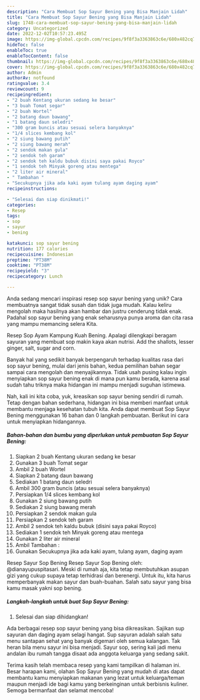 ```yaml
---
description: "Cara Membuat Sop Sayur Bening yang Bisa Manjain Lidah"
title: "Cara Membuat Sop Sayur Bening yang Bisa Manjain Lidah"
slug: 1748-cara-membuat-sop-sayur-bening-yang-bisa-manjain-lidah
category: Uncategorized
date: 2022-12-02T10:57:23.495Z
image: https://img-global.cpcdn.com/recipes/9f8f3a3363863c6e/680x482cq70/sop-sayur-bening-foto-resep-utama.jpg
hideToc: false
enableToc: true
enableTocContent: false
thumbnail: https://img-global.cpcdn.com/recipes/9f8f3a3363863c6e/680x482cq70/sop-sayur-bening-foto-resep-utama.jpg
cover: https://img-global.cpcdn.com/recipes/9f8f3a3363863c6e/680x482cq70/sop-sayur-bening-foto-resep-utama.jpg
author: Admin
authorAv: notfound
ratingvalue: 3.4
reviewcount: 9
recipeingredient:
- "2 buah Kentang ukuran sedang ke besar"
- "3 buah Tomat segar"
- "2 buah Wortel"
- "2 batang daun bawang"
- "1 batang daun seledri"
- "300 gram buncis atau sesuai selera banyaknya"
- "1/4 slices kembang kol"
- "2 siung bawang putih"
- "2 siung bawang merah"
- "2 sendok makan gula"
- "2 sendok teh garam"
- "2 sendok teh kaldu bubuk disini saya pakai Royco"
- "1 sendok teh Minyak goreng atau mentega"
- "2 liter air mineral"
- " Tambahan "
- "Secukupnya jika ada kaki ayam tulang ayam daging ayam"
recipeinstructions:

- "Selesai dan siap dinikmati!"
categories:
- Resep
tags:
- sop
- sayur
- bening

katakunci: sop sayur bening 
nutrition: 177 calories
recipecuisine: Indonesian
preptime: "PT38M"
cooktime: "PT38M"
recipeyield: "3"
recipecategory: Lunch

---
```





Anda sedang mencari inspirasi resep sop sayur bening yang unik? Cara membuatnya sangat tidak susah dan tidak juga mudah. Kalau keliru mengolah maka hasilnya akan hambar dan justru cenderung tidak enak. Padahal sop sayur bening yang enak seharusnya punya aroma dan cita rasa yang mampu memancing selera Kita.





Resep Sop Ayam Kampung Kuah Bening. Apalagi dilengkapi beragam sayuran yang membuat sop makin kaya akan nutrisi. Add the shallots, lesser ginger, salt, sugar and corn.

Banyak hal yang sedikit banyak berpengaruh terhadap kualitas rasa dari sop sayur bening, mulai dari jenis bahan, kedua pemilihan bahan segar sampai cara mengolah dan menyajikannya. Tidak usah pusing kalau ingin menyiapkan sop sayur bening enak di mana pun kamu berada, karena asal sudah tahu triknya maka hidangan ini mampu menjadi suguhan istimewa.






Nah, kali ini kita coba, yuk, kreasikan sop sayur bening sendiri di rumah. Tetap dengan bahan sederhana, hidangan ini bisa memberi manfaat untuk membantu menjaga kesehatan tubuh kita. Anda dapat membuat Sop Sayur Bening menggunakan 16 bahan dan 0 langkah pembuatan. Berikut ini cara untuk menyiapkan hidangannya.

<!--inarticleads1-->

##### Bahan-bahan dan bumbu yang diperlukan untuk pembuatan Sop Sayur Bening:

1. Siapkan 2 buah Kentang ukuran sedang ke besar
1. Gunakan 3 buah Tomat segar
1. Ambil 2 buah Wortel
1. Siapkan 2 batang daun bawang
1. Sediakan 1 batang daun seledri
1. Ambil 300 gram buncis (atau sesuai selera banyaknya)
1. Persiapkan 1/4 slices kembang kol
1. Gunakan 2 siung bawang putih
1. Sediakan 2 siung bawang merah
1. Persiapkan 2 sendok makan gula
1. Persiapkan 2 sendok teh garam
1. Ambil 2 sendok teh kaldu bubuk (disini saya pakai Royco)
1. Sediakan 1 sendok teh Minyak goreng atau mentega
1. Gunakan 2 liter air mineral
1. Ambil  Tambahan :
1. Gunakan Secukupnya jika ada kaki ayam, tulang ayam, daging ayam


Resep Sayur Sop Bening Resep Sayur Sop Bening oleh: @dianayupuspitasari. Meski di rumah aja, kita tetap membutuhkan asupan gizi yang cukup supaya tetap terhidrasi dan berenergi. Untuk itu, kita harus memperbanyak makan sayur dan buah-buahan. Salah satu sayur yang bisa kamu masak yakni sop bening. 

<!--inarticleads2-->

##### Langkah-langkah untuk buat Sop Sayur Bening:


1. Selesai dan siap dihidangkan!

Ada berbagai resep sop sayur bening yang bisa dikreasikan. Sajikan sup sayuran dan daging ayam selagi hangat. Sup sayuran adalah salah satu menu santapan sehat yang banyak digemari oleh semua kalangan. Tak heran bila menu sayur ini bisa menjadi. Sayur sop, sering kali jadi menu andalan ibu rumah tangga disaat ada anggota keluarga yang sedang sakit. 

Terima kasih telah membaca resep yang kami tampilkan di halaman ini. Besar harapan kami, olahan Sop Sayur Bening yang mudah di atas dapat membantu kamu menyiapkan makanan yang lezat untuk keluarga/teman maupun menjadi ide bagi kamu yang berkeinginan untuk berbisnis kuliner. Semoga bermanfaat dan selamat mencoba!
